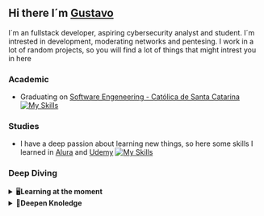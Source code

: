 ## Hi there I´m [Gustavo](https://github.com/GustavoSRodriguess)
I´m an  fullstack developer, aspiring cybersecurity analyst and student. I´m intrested in development, moderating networks and pentesing. I work in a lot of random projects, so you will find a lot of things that might intrest you in here

  
### **Academic**
- Graduating on [Software Engeneering - Católica de Santa Catarina](https://www.catolicasc.org.br)<br/>
[![My Skills](https://skillicons.dev/icons?i=html,js,css,vscode,cs,c,nodejs,mysql,unity,latex)](https://skillicons.dev) 

### **Studies**
- I have a deep passion about learning new things, so here some skills I learned in [Alura](https://www.alura.com.br) and [Udemy](https://www.udemy.com)
[![My Skills](https://skillicons.dev/icons?i=react,firebase,tailwind,docker,powershell,py,git,github,dotnet,linux,aws)](https://skillicons.dev)

### **Deep Diving**
<details>
  <br />
  <summary>🖥️<b>Learning at the moment</b></summary>
    <ul>
      <li>Angular</li>
      <li>Tailwind</li>
      <li>Dapper</li>
    </ul>
</details>
<details>
  <br />
  <summary>🧠<b>Deepen Knoledge</b></summary>
    <ul>
      <li> React </li>
      <li> Node.js </li>
      <li> C </li>
      <li> Cyber Security</li>
      <li> Ethical Hacking </li>
    </ul>
</details>

